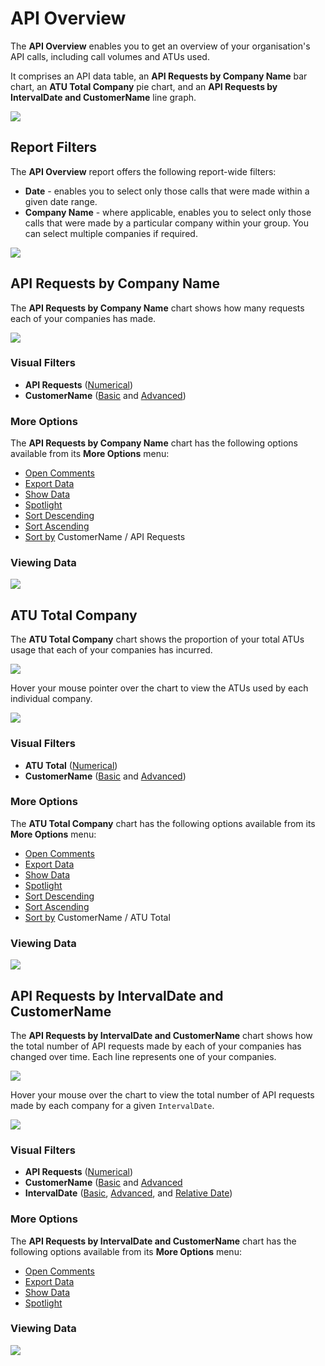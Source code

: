 # API Overview

The **API Overview** enables you to get an overview of your organisation's API calls, including call volumes and ATUs used. 

It comprises an API data table, an **API Requests by Company Name** bar chart, an **ATU Total Company** pie chart, and an **API Requests by IntervalDate and CustomerName** line graph. 

<a href="../images/reports/api.png" target="_blank">
    <img src="../images/reports/api.png"/>
</a>

## Report Filters

The **API Overview** report offers the following report-wide filters:

* **Date** - enables you to select only those calls that were made within a given date range.
* **Company Name** - where applicable, enables you to select only those calls that were made by a particular company within your group. You can select multiple companies if required.

<a href="../images/reports/api-left-filter.png" target="_blank">
    <img src="../images/reports/api-left-filter.png"/>
</a>

## API Requests by Company Name

The **API Requests by Company Name** chart shows how many requests each of your companies has made.

<a href="../images/reports/api-custname.png" target="_blank">
    <img src="../images/reports/api-custname.png"/>
</a>

### Visual Filters

* **API Requests** ([Numerical](/reports/reports.html#using-numerical-filters))
* **CustomerName** ([Basic](/reports/reports.html#using-basic-filters) and [Advanced](/reports/reports.html#using-advanced-filters))

### More Options

The **API Requests by Company Name** chart has the following options available from its **More Options** menu:

* [Open Comments](/reports/reports.html#open-comments)
* [Export Data](/reports/reports.html#export-data)
* [Show Data](/reports/reports.html#show-data)
* [Spotlight](/reports/reports.html#spotlight)
* [Sort Descending](/reports/reports.html#sort-descending--ascending--sort-by)
* [Sort Ascending](/reports/reports.html#sort-descending--ascending--sort-by)
* [Sort by](/reports/reports.html#sort-descending--ascending--sort-by) CustomerName / API Requests

### Viewing Data

<a href="../images/reports/api-custname-data.png" target="_blank">
    <img src="../images/reports/api-custname-data.png"/>
</a>

## ATU Total Company

The **ATU Total Company** chart shows the proportion of your total ATUs usage that each of your companies has incurred.

<a href="../images/reports/api-atu.png" target="_blank">
    <img src="../images/reports/api-atu.png"/>
</a>

Hover your mouse pointer over the chart to view the ATUs used by each individual company.

<a href="../images/reports/api-atu-highlight.png" target="_blank">
    <img src="../images/reports/api-atu-highlight.png"/>
</a>

### Visual Filters

* **ATU Total** ([Numerical](/reports/reports.html#using-numerical-filters))
* **CustomerName** ([Basic](/reports/reports.html#using-basic-filters) and [Advanced](/reports/reports.html#using-advanced-filters))

### More Options

The **ATU Total Company** chart has the following options available from its **More Options** menu:

* [Open Comments](/reports/reports.html#open-comments)
* [Export Data](/reports/reports.html#export-data)
* [Show Data](/reports/reports.html#show-data)
* [Spotlight](/reports/reports.html#spotlight)
* [Sort Descending](/reports/reports.html#sort-descending--ascending--sort-by)
* [Sort Ascending](/reports/reports.html#sort-descending--ascending--sort-by)
* [Sort by](/reports/reports.html#sort-descending--ascending--sort-by) CustomerName / ATU Total

### Viewing Data

<a href="../images/reports/api-atu-data.png" target="_blank">
    <img src="../images/reports/api-atu-data.png"/>
</a>

## API Requests by IntervalDate and CustomerName

The **API Requests by IntervalDate and CustomerName** chart shows how the total number of API requests made by each of your companies has changed over time. Each line represents one of your companies.

<a href="../images/reports/api-requests.png" target="_blank">
    <img src="../images/reports/api-requests.png"/>
</a>

Hover your mouse over the chart to view the total number of API requests made by each company for a given `IntervalDate`.

<a href="../images/reports/api-requests-highlight.png" target="_blank">
    <img src="../images/reports/api-requests-highlight.png"/>
</a>

### Visual Filters

* **API Requests** ([Numerical](/reports/reports.html#using-numerical-filters))
* **CustomerName** ([Basic](/reports/reports.html#using-basic-filters) and [Advanced](/reports/reports.html#using-advanced-filters)
* **IntervalDate** ([Basic](/reports/reports.html#using-basic-filters), [Advanced](/reports/reports.html#using-advanced-filters), and [Relative Date](/reports/reports.html#using-relative-date-filters))

### More Options

The **API Requests by IntervalDate and CustomerName** chart has the following options available from its **More Options** menu:

* [Open Comments](/reports/reports.html#open-comments)
* [Export Data](/reports/reports.html#export-data)
* [Show Data](/reports/reports.html#show-data)
* [Spotlight](/reports/reports.html#spotlight)

### Viewing Data

<a href="../images/reports/api-requests-data.png" target="_blank">
    <img src="../images/reports/api-requests--data.png"/>
</a>